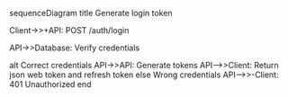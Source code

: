 sequenceDiagram
title Generate login token

Client->>+API: POST /auth/login

API->>Database: Verify credentials

alt Correct credentials
    API->>API: Generate tokens
    API-->>Client: Return json web token and refresh token
else Wrong credentials
    API-->>-Client: 401 Unauthorized
end
